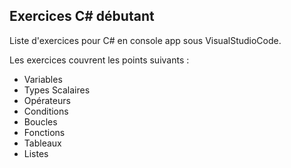 ## Exercices C# débutant 
Liste d'exercices pour C# en console app sous VisualStudioCode.

Les exercices couvrent les points suivants :
- Variables
- Types Scalaires
- Opérateurs
- Conditions
- Boucles
- Fonctions
- Tableaux
- Listes
